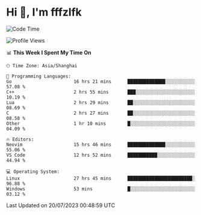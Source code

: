 # Hi 👋, I'm fffzlfk

<!--START_SECTION:waka-->
![Code Time](http://img.shields.io/badge/Code%20Time-326%20hrs%202%20mins-blue)

![Profile Views](http://img.shields.io/badge/Profile%20Views-0-blue)

📊 **This Week I Spent My Time On** 

```text
🕑︎ Time Zone: Asia/Shanghai

💬 Programming Languages: 
Go                       16 hrs 21 mins      ██████████████░░░░░░░░░░░   57.08 % 
C++                      2 hrs 55 mins       ███░░░░░░░░░░░░░░░░░░░░░░   10.19 % 
Lua                      2 hrs 29 mins       ██░░░░░░░░░░░░░░░░░░░░░░░   08.69 % 
C                        2 hrs 27 mins       ██░░░░░░░░░░░░░░░░░░░░░░░   08.58 % 
Other                    1 hr 10 mins        █░░░░░░░░░░░░░░░░░░░░░░░░   04.09 % 

🔥 Editors: 
Neovim                   15 hrs 46 mins      ██████████████░░░░░░░░░░░   55.06 % 
VS Code                  12 hrs 52 mins      ███████████░░░░░░░░░░░░░░   44.94 % 

💻 Operating System: 
Linux                    27 hrs 45 mins      ████████████████████████░   96.88 % 
Windows                  53 mins             █░░░░░░░░░░░░░░░░░░░░░░░░   03.12 % 
```


 Last Updated on 20/07/2023 00:48:59 UTC
<!--END_SECTION:waka-->

